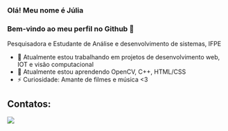 ### Olá! Meu nome é Júlia
### Bem-vindo ao meu perfil no Github 👋

<!--
**juliadidra/juliadidra** is a ✨ _special_ ✨ repository because its `README.md` (this file) appears on your GitHub profile.
-->
  Pesquisadora e Estudante de Análise e desenvolvimento de sistemas, IFPE

- 🔭 Atualmente estou trabalhando em projetos de desenvolvimento web, IOT e visão computacional 
- 🌱 Atualmente estou aprendendo OpenCV, C++, HTML/CSS 
- ⚡ Curiosidade: Amante de filmes e música <3


## Contatos:

<div>

<a href="https://www.linkedin.com/in/júlia-didra-b8ba6720a" target="_blank"><img src="https://img.shields.io/badge/-LinkedIn-%230077B5?style=for-the-badge&logo=linkedin&logoColor=white" target="_blank"></a>   
</div>


